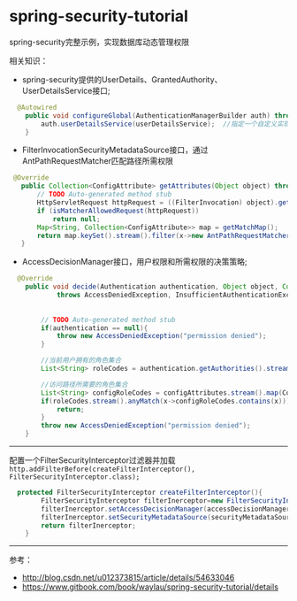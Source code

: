 # spring-security-tutorial
spring-security完整示例，实现数据库动态管理权限

相关知识：
- spring-security提供的UserDetails、GrantedAuthority、UserDetailsService接口;
```java
  @Autowired
	public void configureGlobal(AuthenticationManagerBuilder auth) throws Exception {
		auth.userDetailsService(userDetailsService);  //指定一个自定义实现的UserDetailsService接口
	}
```
  
  
- FilterInvocationSecurityMetadataSource接口，通过AntPathRequestMatcher匹配路径所需权限
 ```java
  @Override
	public Collection<ConfigAttribute> getAttributes(Object object) throws IllegalArgumentException {
		// TODO Auto-generated method stub
		HttpServletRequest httpRequest = ((FilterInvocation) object).getHttpRequest();
		if (isMatcherAllowedRequest(httpRequest))
			return null;
		Map<String, Collection<ConfigAttribute>> map = getMatchMap();
		return map.keySet().stream().filter(x->new AntPathRequestMatcher(x).matches(httpRequest)).flatMap(x->map.get(x).stream()).collect(Collectors.toCollection(ArrayList::new));
	}
 ```
  
  
- AccessDecisionManager接口，用户权限和所需权限的决策策略;
```java
  @Override
	public void decide(Authentication authentication, Object object, Collection<ConfigAttribute> configAttributes)
			throws AccessDeniedException, InsufficientAuthenticationException {
		
		
		// TODO Auto-generated method stub
		if(authentication == null){
            throw new AccessDeniedException("permission denied");
        }

        //当前用户拥有的角色集合
        List<String> roleCodes = authentication.getAuthorities().stream().map(GrantedAuthority::getAuthority).collect(Collectors.toList());

        //访问路径所需要的角色集合
        List<String> configRoleCodes = configAttributes.stream().map(ConfigAttribute::getAttribute).collect(Collectors.toList());
        if(roleCodes.stream().anyMatch(x->configRoleCodes.contains(x))){
        	return;
        }
        throw new AccessDeniedException("permission denied");
	}

```
  
------------------------------   
配置一个FilterSecurityInterceptor过滤器并加载     
`http.addFilterBefore(createFilterInterceptor(), FilterSecurityInterceptor.class);`
```java
  protected FilterSecurityInterceptor createFilterInterceptor(){
		FilterSecurityInterceptor filterInerceptor=new FilterSecurityInterceptor();
		filterInerceptor.setAccessDecisionManager(accessDecisionManager);
		filterInerceptor.setSecurityMetadataSource(securityMetadataSource);
		return filterInerceptor;
	}
```

-----------------------------------  
参考：
- http://blog.csdn.net/u012373815/article/details/54633046
- https://www.gitbook.com/book/waylau/spring-security-tutorial/details
